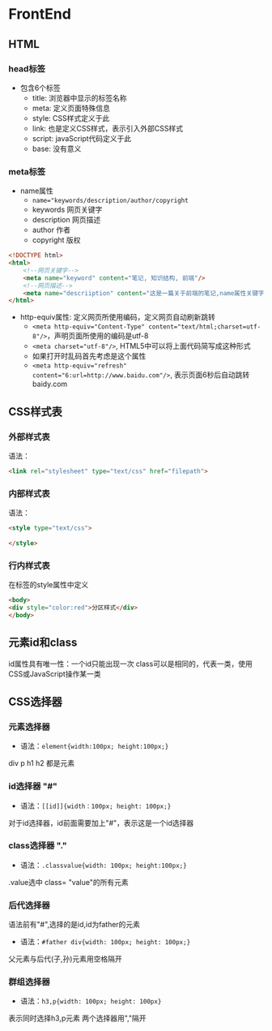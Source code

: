 # FrontEnd

## HTML

### head标签

- 包含6个标签
  - title: 浏览器中显示的标签名称
  - meta: 定义页面特殊信息
  - style: CSS样式定义于此
  - link: 也是定义CSS样式，表示引入外部CSS样式
  - script: javaScript代码定义于此
  - base: 没有意义

### meta标签

- name属性
  - ```name="keywords/description/author/copyright```
  - keywords 网页关键字
  - description 网页描述
  - author 作者
  - copyright 版权

```html
<!DOCTYPE html>
<html>
    <!--网页关键字-->
    <meta name="keyword" content="笔记, 知识结构, 前端"/>
    <!--网页描述-->
    <meta name="descriiption" content="这是一篇关于前端的笔记,name属性关键字description是用来做网页的描述"/>
</html>
```

- http-equiv属性: 定义网页所使用编码，定义网页自动刷新跳转
  - ```<meta http-equiv="Content-Type" content="text/html;charset=utf-8"/>```，声明页面所使用的编码是utf-8
  - ```<meta charset="utf-8"/>```, HTML5中可以将上面代码简写成这种形式
  - 如果打开时乱码首先考虑是这个属性
  - ```<meta http-equiv="refresh" content="6:url=http://www.baidu.com"/>```, 表示页面6秒后自动跳转baidy.com


## CSS样式表

### 外部样式表

语法：

```html
<link rel="stylesheet" type="text/css" href="filepath">
```

### 内部样式表

语法：

```html
<style type="text/css">
    
</style>
```

### 行内样式表

在标签的style属性中定义

```html
<body>
<div style="color:red">分区样式</div>
</body>
```

## 元素id和class

id属性具有唯一性：一个id只能出现一次
class可以是相同的，代表一类，使用CSS或JavaScript操作某一类

## CSS选择器

### 元素选择器

- 语法：`element{width:100px; height:100px;}`

div p h1 h2 都是元素  

### id选择器 "\#"

- 语法：`[[id]]{width：100px; height: 100px;}`

对于id选择器，id前面需要加上"#"，表示这是一个id选择器

### class选择器 "."

- 语法：`.classvalue{width: 100px; height:100px;}`

.value选中 class= "value"的所有元素

### 后代选择器

语法前有"#",选择的是id,id为father的元素

- 语法：`#father div{width: 100px; height: 100px;}`

父元素与后代(子,孙)元素用空格隔开

### 群组选择器

- 语法：`h3,p{width: 100px; height: 100px}`

表示同时选择h3,p元素
两个选择器用","隔开  